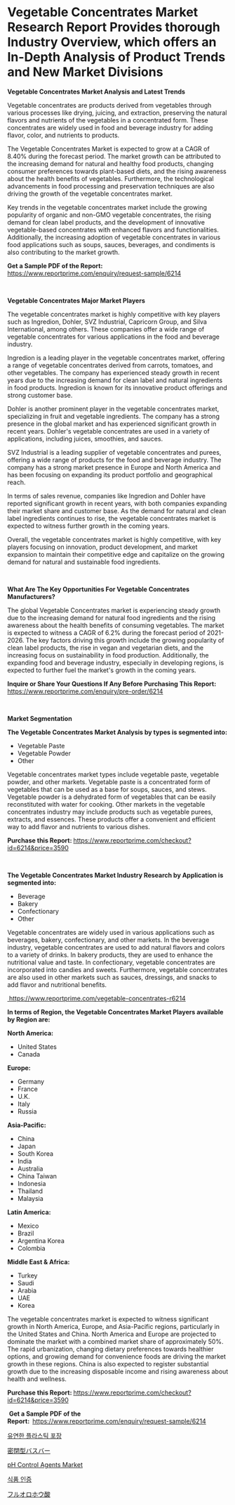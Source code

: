 <p><h1>Vegetable Concentrates Market Research Report Provides thorough Industry Overview, which offers an In-Depth Analysis of Product Trends and New Market Divisions</h1></p><p><strong>Vegetable Concentrates Market Analysis and Latest Trends</strong></p>
<p><p>Vegetable concentrates are products derived from vegetables through various processes like drying, juicing, and extraction, preserving the natural flavors and nutrients of the vegetables in a concentrated form. These concentrates are widely used in food and beverage industry for adding flavor, color, and nutrients to products. </p><p>The Vegetable Concentrates Market is expected to grow at a CAGR of 8.40% during the forecast period. The market growth can be attributed to the increasing demand for natural and healthy food products, changing consumer preferences towards plant-based diets, and the rising awareness about the health benefits of vegetables. Furthermore, the technological advancements in food processing and preservation techniques are also driving the growth of the vegetable concentrates market.</p><p>Key trends in the vegetable concentrates market include the growing popularity of organic and non-GMO vegetable concentrates, the rising demand for clean label products, and the development of innovative vegetable-based concentrates with enhanced flavors and functionalities. Additionally, the increasing adoption of vegetable concentrates in various food applications such as soups, sauces, beverages, and condiments is also contributing to the market growth.</p></p>
<p><strong>Get a Sample PDF of the Report:&nbsp;</strong> <a href="https://www.reportprime.com/enquiry/request-sample/6214">https://www.reportprime.com/enquiry/request-sample/6214</a></p>
<p>&nbsp;</p>
<p><strong>Vegetable Concentrates Major Market Players</strong></p>
<p><p>The vegetable concentrates market is highly competitive with key players such as Ingredion, Dohler, SVZ Industrial, Capricorn Group, and Silva International, among others. These companies offer a wide range of vegetable concentrates for various applications in the food and beverage industry.</p><p>Ingredion is a leading player in the vegetable concentrates market, offering a range of vegetable concentrates derived from carrots, tomatoes, and other vegetables. The company has experienced steady growth in recent years due to the increasing demand for clean label and natural ingredients in food products. Ingredion is known for its innovative product offerings and strong customer base.</p><p>Dohler is another prominent player in the vegetable concentrates market, specializing in fruit and vegetable ingredients. The company has a strong presence in the global market and has experienced significant growth in recent years. Dohler's vegetable concentrates are used in a variety of applications, including juices, smoothies, and sauces.</p><p>SVZ Industrial is a leading supplier of vegetable concentrates and purees, offering a wide range of products for the food and beverage industry. The company has a strong market presence in Europe and North America and has been focusing on expanding its product portfolio and geographical reach.</p><p>In terms of sales revenue, companies like Ingredion and Dohler have reported significant growth in recent years, with both companies expanding their market share and customer base. As the demand for natural and clean label ingredients continues to rise, the vegetable concentrates market is expected to witness further growth in the coming years.</p><p>Overall, the vegetable concentrates market is highly competitive, with key players focusing on innovation, product development, and market expansion to maintain their competitive edge and capitalize on the growing demand for natural and sustainable food ingredients.</p></p>
<p>&nbsp;</p>
<p><strong>What Are The Key Opportunities For Vegetable Concentrates Manufacturers?</strong></p>
<p><p>The global Vegetable Concentrates market is experiencing steady growth due to the increasing demand for natural food ingredients and the rising awareness about the health benefits of consuming vegetables. The market is expected to witness a CAGR of 6.2% during the forecast period of 2021-2026. The key factors driving this growth include the growing popularity of clean label products, the rise in vegan and vegetarian diets, and the increasing focus on sustainability in food production. Additionally, the expanding food and beverage industry, especially in developing regions, is expected to further fuel the market's growth in the coming years.</p></p>
<p><strong>Inquire or Share Your Questions If Any Before Purchasing This Report:</strong> <a href="https://www.reportprime.com/enquiry/pre-order/6214">https://www.reportprime.com/enquiry/pre-order/6214</a></p>
<p>&nbsp;</p>
<p><strong>Market Segmentation</strong></p>
<p><strong>The Vegetable Concentrates Market Analysis by types is segmented into:</strong></p>
<p><ul><li>Vegetable Paste</li><li>Vegetable Powder</li><li>Other</li></ul></p>
<p><p>Vegetable concentrates market types include vegetable paste, vegetable powder, and other markets. Vegetable paste is a concentrated form of vegetables that can be used as a base for soups, sauces, and stews. Vegetable powder is a dehydrated form of vegetables that can be easily reconstituted with water for cooking. Other markets in the vegetable concentrates industry may include products such as vegetable purees, extracts, and essences. These products offer a convenient and efficient way to add flavor and nutrients to various dishes.</p></p>
<p><strong>Purchase this Report:&nbsp;</strong><a href="https://www.reportprime.com/checkout?id=6214&price=3590">https://www.reportprime.com/checkout?id=6214&price=3590</a></p>
<p>&nbsp;</p>
<p><strong>The Vegetable Concentrates Market Industry Research by Application is segmented into:</strong></p>
<p><ul><li>Beverage</li><li>Bakery</li><li>Confectionary</li><li>Other</li></ul></p>
<p><p>Vegetable concentrates are widely used in various applications such as beverages, bakery, confectionary, and other markets. In the beverage industry, vegetable concentrates are used to add natural flavors and colors to a variety of drinks. In bakery products, they are used to enhance the nutritional value and taste. In confectionary, vegetable concentrates are incorporated into candies and sweets. Furthermore, vegetable concentrates are also used in other markets such as sauces, dressings, and snacks to add flavor and nutritional benefits.</p></p>
<p><a href="https://www.reportprime.com/vegetable-concentrates-r6214">&nbsp;https://www.reportprime.com/vegetable-concentrates-r6214</a></p>
<p><strong>In terms of Region, the Vegetable Concentrates Market Players available by Region are:</strong></p>
<p>
    <p> <strong> North America: </strong>
        <ul>
            <li>United States</li>
            <li>Canada</li>
        </ul>
        </p> 
    <p> <strong> Europe: </strong>
        <ul>
            <li>Germany</li>
            <li>France</li>
            <li>U.K.</li>
            <li>Italy</li>
            <li>Russia</li>
        </ul>
        </p> 
    <p> <strong> Asia-Pacific: </strong>
        <ul>
            <li>China</li>
            <li>Japan</li>
            <li>South Korea</li>
            <li>India</li>
            <li>Australia</li>
            <li>China Taiwan</li>
            <li>Indonesia</li>
            <li>Thailand</li>
            <li>Malaysia</li>
        </ul>
        </p> 
    <p> <strong> Latin America: </strong>
        <ul>
            <li>Mexico</li>
            <li>Brazil</li>
            <li>Argentina Korea</li>
            <li>Colombia</li>
        </ul>
        </p> 
    <p> <strong> Middle East & Africa: </strong>
        <ul>
            <li>Turkey</li>
            <li>Saudi</li>
            <li>Arabia</li>
            <li>UAE</li>
            <li>Korea</li>
        </ul>
    </p>
    </p>
<p><p>The vegetable concentrates market is expected to witness significant growth in North America, Europe, and Asia-Pacific regions, particularly in the United States and China. North America and Europe are projected to dominate the market with a combined market share of approximately 50%. The rapid urbanization, changing dietary preferences towards healthier options, and growing demand for convenience foods are driving the market growth in these regions. China is also expected to register substantial growth due to the increasing disposable income and rising awareness about health and wellness.</p></p>
<p><strong>Purchase this Report: </strong><a href="https://www.reportprime.com/checkout?id=6214&price=3590">https://www.reportprime.com/checkout?id=6214&price=3590</a></p>
<p>&nbsp;<strong>Get a Sample PDF of the Report:&nbsp;&nbsp;</strong><a href="https://www.reportprime.com/enquiry/request-sample/6214">https://www.reportprime.com/enquiry/request-sample/6214</a></p>
<p><strong></strong></p>
<p><p><a href="https://github.com/vsap75a286l/Market-Research-Report-List-1/blob/main/388465716732.md">유연한 플라스틱 포장</a></p><p><a href="https://github.com/joaejkdzgyljvo6/Market-Research-Report-List-1/blob/main/694639718243.md">密閉型バスバー</a></p><p><a href="https://github.com/edytherolanlouisejk1miz0wig/Market-Research-Report-List-1/blob/main/ph-control-agents-market.md">pH Control Agents Market</a></p><p><a href="https://github.com/Maeennan456456/Market-Research-Report-List-1/blob/main/516989816733.md">식품 인증</a></p><p><a href="https://github.com/NashBeahan2023/Market-Research-Report-List-1/blob/main/103977318244.md">フルオロホウ酸</a></p></p>